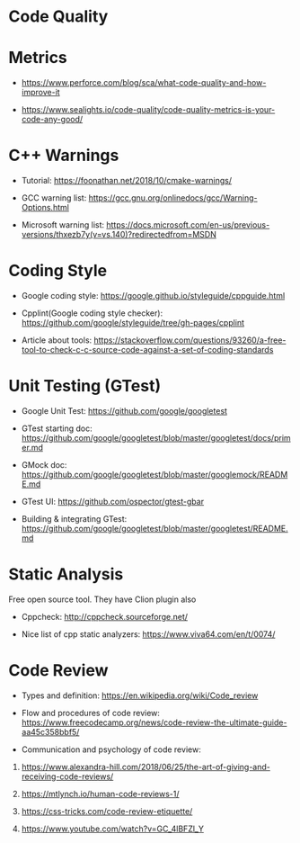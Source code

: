 # Code Quality

# Metrics
* https://www.perforce.com/blog/sca/what-code-quality-and-how-improve-it

* https://www.sealights.io/code-quality/code-quality-metrics-is-your-code-any-good/

# C++ Warnings
* Tutorial: https://foonathan.net/2018/10/cmake-warnings/

* GCC warning list: https://gcc.gnu.org/onlinedocs/gcc/Warning-Options.html

* Microsoft warning list: https://docs.microsoft.com/en-us/previous-versions/thxezb7y(v=vs.140)?redirectedfrom=MSDN


# Coding Style
* Google coding style: https://google.github.io/styleguide/cppguide.html

* Cpplint(Google coding style checker): https://github.com/google/styleguide/tree/gh-pages/cpplint

* Article about tools: https://stackoverflow.com/questions/93260/a-free-tool-to-check-c-c-source-code-against-a-set-of-coding-standards


# Unit Testing (GTest)
* Google Unit Test: https://github.com/google/googletest

* GTest starting doc: https://github.com/google/googletest/blob/master/googletest/docs/primer.md

* GMock doc: https://github.com/google/googletest/blob/master/googlemock/README.md

* GTest UI: https://github.com/ospector/gtest-gbar

* Building & integrating GTest: https://github.com/google/googletest/blob/master/googletest/README.md

# Static Analysis
Free open source tool. They have Clion plugin also
* Cppcheck: http://cppcheck.sourceforge.net/

* Nice list of cpp static analyzers: https://www.viva64.com/en/t/0074/

# Code Review
* Types and definition: https://en.wikipedia.org/wiki/Code_review

* Flow and procedures of code review: https://www.freecodecamp.org/news/code-review-the-ultimate-guide-aa45c358bbf5/

* Communication and psychology of code review:
1. https://www.alexandra-hill.com/2018/06/25/the-art-of-giving-and-receiving-code-reviews/

2. https://mtlynch.io/human-code-reviews-1/

3. https://css-tricks.com/code-review-etiquette/

4. https://www.youtube.com/watch?v=GC_4lBFZl_Y
